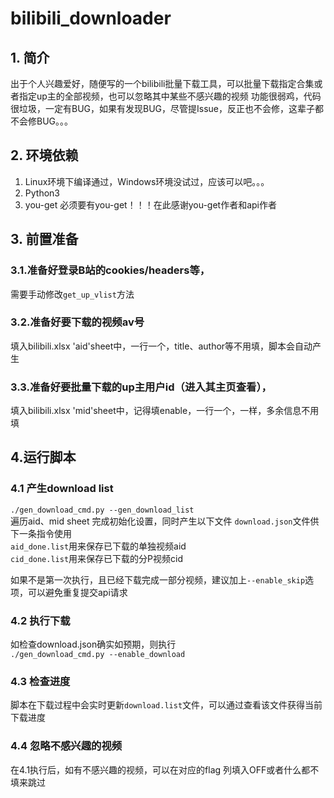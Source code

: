 # bilibili_downloader
## 1. 简介
出于个人兴趣爱好，随便写的一个bilibili批量下载工具，可以批量下载指定合集或者指定up主的全部视频，也可以忽略其中某些不感兴趣的视频
功能很弱鸡，代码很垃圾，一定有BUG，如果有发现BUG，尽管提Issue，反正也不会修，这辈子都不会修BUG。。。

## 2. 环境依赖
1. Linux环境下编译通过，Windows环境没试过，应该可以吧。。。    
2. Python3   
3. you-get 必须要有you-get！！！在此感谢you-get作者和api作者

## 3. 前置准备
### 3.1.准备好登录B站的cookies/headers等，
需要手动修改`get_up_vlist`方法
### 3.2.准备好要下载的视频av号
填入bilibili.xlsx 'aid'sheet中，一行一个，title、author等不用填，脚本会自动产生  
### 3.3.准备好要批量下载的up主用户id（进入其主页查看），
填入bilibili.xlsx 'mid'sheet中，记得填enable，一行一个，一样，多余信息不用填   

## 4.运行脚本

### 4.1 产生download list
`./gen_download_cmd.py --gen_download_list`  
遍历aid、mid sheet 完成初始化设置，同时产生以下文件
`download.json`文件供下一条指令使用   
`aid_done.list`用来保存已下载的单独视频aid   
`cid_done.list`用来保存已下载的分P视频cid    

如果不是第一次执行，且已经下载完成一部分视频，建议加上`--enable_skip`选项，可以避免重复提交api请求  

### 4.2 执行下载
如检查download.json确实如预期，则执行  
`./gen_download_cmd.py --enable_download`

### 4.3 检查进度
脚本在下载过程中会实时更新`download.list`文件，可以通过查看该文件获得当前下载进度

### 4.4 忽略不感兴趣的视频
在4.1执行后，如有不感兴趣的视频，可以在对应的flag 列填入OFF或者什么都不填来跳过
